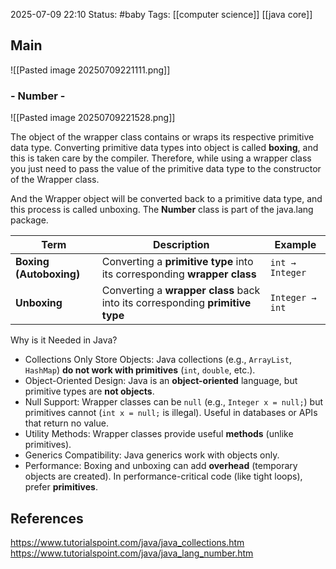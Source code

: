 2025-07-09 22:10
Status: #baby
Tags: [[computer science]] [[java core]]
## Main

![[Pasted image 20250709221111.png]]

###  - Number -

![[Pasted image 20250709221528.png]]


The object of the wrapper class contains or wraps its respective primitive data type. Converting primitive data types into object is called **boxing**, and this is taken care by the compiler. Therefore, while using a wrapper class you just need to pass the value of the primitive data type to the constructor of the Wrapper class.

And the Wrapper object will be converted back to a primitive data type, and this process is called unboxing. The **Number** class is part of the java.lang package.

|Term|Description|Example|
|---|---|---|
|**Boxing (Autoboxing)**|Converting a **primitive type** into its corresponding **wrapper class**|`int → Integer`|
|**Unboxing**|Converting a **wrapper class** back into its corresponding **primitive type**|`Integer → int`|

Why is it Needed in Java?
- Collections Only Store Objects: Java collections (e.g., `ArrayList`, `HashMap`) **do not work with primitives** (`int`, `double`, etc.).
- Object-Oriented Design: Java is an **object-oriented** language, but primitive types are **not objects**.
- Null Support: Wrapper classes can be `null` (e.g., `Integer x = null;`) but primitives cannot (`int x = null;` is illegal). Useful in databases or APIs that return no value.
- Utility Methods: Wrapper classes provide useful **methods** (unlike primitives).
- Generics Compatibility: Java generics work with objects only.
- Performance: Boxing and unboxing can add **overhead** (temporary objects are created). In performance-critical code (like tight loops), prefer **primitives**.
## References
https://www.tutorialspoint.com/java/java_collections.htm
https://www.tutorialspoint.com/java/java_lang_number.htm